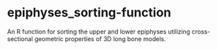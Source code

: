 # epiphyses_sorting-function
An R function for sorting the upper and lower epiphyses utilizing cross-sectional geometric properties of 3D long bone models.
